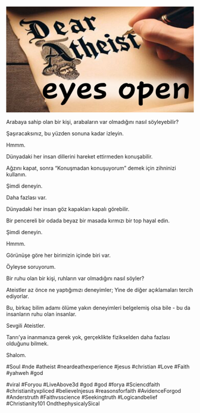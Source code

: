 ![Video cover image](../cover.jpg "cover photo")

Arabaya sahip olan bir kişi, arabaların var olmadığını nasıl söyleyebilir?

Şaşıracaksınız, bu yüzden sonuna kadar izleyin.

Hmmm.

Dünyadaki her insan dillerini hareket ettirmeden konuşabilir.

Ağzını kapat, sonra “Konuşmadan konuşuyorum” demek için zihninizi kullanın.

Şimdi deneyin.

Daha fazlası var.

Dünyadaki her insan göz kapakları kapalı görebilir.

Bir pencereli bir odada beyaz bir masada kırmızı bir top hayal edin.

Şimdi deneyin.

Hmmm.

Görünüşe göre her birimizin içinde biri var.

Öyleyse soruyorum.

Bir ruhu olan bir kişi, ruhların var olmadığını nasıl söyler?

Ateistler az önce ne yaptığımızı deneyimler; Yine de diğer açıklamaları tercih ediyorlar.

Bu, birkaç bilim adamı ölüme yakın deneyimleri belgelemiş olsa bile - bu da insanların ruhu olan insanlar.

Sevgili Ateistler.

Tanrı'ya inanmanıza gerek yok, gerçeklikte fizikselden daha fazlası olduğunu bilmek.

Shalom.

#Soul #nde #atheist #neardeathexperience #jesus #christian #Love #Faith #yahweh #god

#viral #Foryou #LiveAbove3d #god #god #forya #Sciencdfaith #christianityxpliced ​​#believeInjesus #reasonsforfaith #AvidenceForgod #Anderstruth #Faithvsscience #Seekingtruth #Logicandbelief #Christianity101 OndthephysicalySical